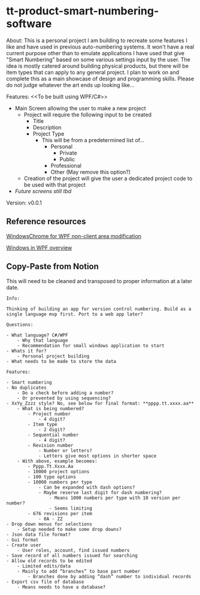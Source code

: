 # tt-product-smart-numbering-software

About:
This is a personal project I am building to recreate some features I like and have used in previous auto-numbering systems.  It won't have a real
current purpose other than to emulate applications I have used that give "Smart Numbering" based on some various settings input by the user.  The idea
is mostly catered around building physical products, but there will be item types that can apply to any general project.  I plan to work on and complete this
as a main showcase of design and programming skills.  Please do not judge whatever the art ends up looking like...

Features: <<To be built using WPF/C#>>
- Main Screen allowing the user to make a new project
    - Project will require the following input to be created
        - Title
        - Description
        - Project Type
            - This will be from a predetermined list of...
                - Personal
                    - Private
                    - Public
                - Professional
                - Other (May remove this option?)
    - Creation of the project will give the user a dedicated project code to be used with that project
- *Future screens still tbd*

Version: v0.0.1

## Reference resources

[WindowsChrome for WPF non-client area modification](https://docs.microsoft.com/en-us/dotnet/api/system.windows.shell.windowchrome?view=windowsdesktop-6.0)

[Windows in WPF overview](https://docs.microsoft.com/en-us/dotnet/desktop/wpf/windows/?view=netdesktop-6.0)

## Copy-Paste from Notion

This will need to be cleaned and transposed to proper information at a later date.

```
Info:

Thinking of building an app for version control numbering. Build as a single language mvp first. Port to a web app later?

Questions:

- What language? C#/WPF
    - Why that language
    - Recommendation for small windows application to start
- Whats it for?
    - Personal project building
- What needs to be made to store the data

Features:

- Smart numbering
- No duplicates
    - Do a check before adding a number?
    - Or prevented by using sequencing?
- XxYy_Zzzz style? No, see below for final format: **pppp.tt.xxxx.aa**
    - What is being numbered?
        - Project number
            - 4 digit?
        - Item type
            - 2 digit?
        - Sequential number
            - 4 digit?
        - Revision number
            - Number or letters?
            - Letters give most options in shorter space
    - With above, example becomes:
        - Pppp.Tt.Xxxx.Aa
        - 10000 project options
        - 100 type options
        - 10000 numbers per type
            - Can be expanded with dash options?
            - Maybe reserve last digit for dash numbering?
                - Means 1000 numbers per type with 10 version per number?
                - Seems limiting
        - 676 revisions per item
            - 0A - ZZ
- Drop down menus for selections
    - Setup needed to make some drop downs?
- Json data file format?
- Gui format
- Create user
    - User roles, account, find issued numbers
- Save record of all numbers issued for searching
- Allow old records to be edited
    - Limited edits/data
    - Mainly to add “branches” to base part number
        - Branches done by adding “dash” number to individual records
- Export csv file of database
    - Means needs to have a database?
```
